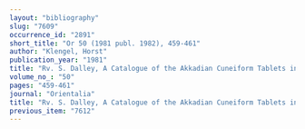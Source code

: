 ```yaml
---
layout: "bibliography"
slug: "7609"
occurrence_id: "2891"
short_title: "Or 50 (1981 publ. 1982), 459-461"
author: "Klengel, Horst"
publication_year: "1981"
title: "Rv. S. Dalley, A Catalogue of the Akkadian Cuneiform Tablets in the Collections of the Royal Scottish Museum, with copies of the Texts"
volume_no_: "50"
pages: "459-461"
journal: "Orientalia"
title: "Rv. S. Dalley, A Catalogue of the Akkadian Cuneiform Tablets in the Collections of the Royal Scottish Museum, with copies of the Texts"
previous_item: "7612"
---
```


